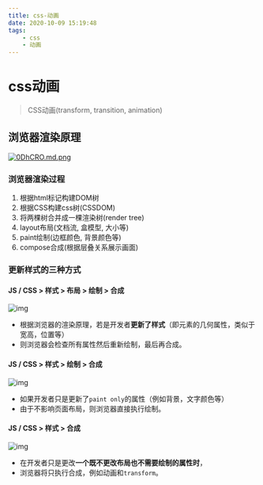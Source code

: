 ```yaml
---
title: css-动画
date: 2020-10-09 15:19:48
tags: 
	- css
	- 动画
---
```


# css动画

> CSS动画(transform, transition, animation)

## 浏览器渲染原理

[![0DhCRO.md.png](https://s1.ax1x.com/2020/10/09/0DhCRO.md.png)](https://imgchr.com/i/0DhCRO)

### 浏览器渲染过程

1. 根据html标记构建DOM树
2. 根据CSS构建css树(CSSDOM)
3. 将两棵树合并成一棵渲染树(render tree)
4. layout布局(文档流, 盒模型, 大小等)
5. paint绘制(边框颜色, 背景颜色等)
6. compose合成(根据层叠关系展示画面)

### 更新样式的三种方式

#### JS / CSS > 样式 > 布局 > 绘制 > 合成

![img](https://user-gold-cdn.xitu.io/2020/5/4/171dde4a96e82fe1?imageView2/0/w/1280/h/960/format/webp/ignore-error/1)

- 根据浏览器的渲染原理，若是开发者**更新了样式**（即元素的几何属性，类似于宽高，位置等）
- 则浏览器会检查所有属性然后重新绘制，最后再合成。

#### JS / CSS > 样式 > 绘制 > 合成

![img](https://user-gold-cdn.xitu.io/2020/5/4/171dde4fe149e0a2?imageView2/0/w/1280/h/960/format/webp/ignore-error/1)

- 如果开发者只是更新了`paint only`的属性（例如背景，文字颜色等）
- 由于不影响页面布局，则浏览器直接执行绘制。

#### JS / CSS > 样式 > 合成

![img](https://user-gold-cdn.xitu.io/2020/5/4/171dde5405781ebe?imageView2/0/w/1280/h/960/format/webp/ignore-error/1)

- 在开发者只是更改**一个既不更改布局也不需要绘制的属性时**，
- 浏览器将只执行合成，例如动画和`transform`。
